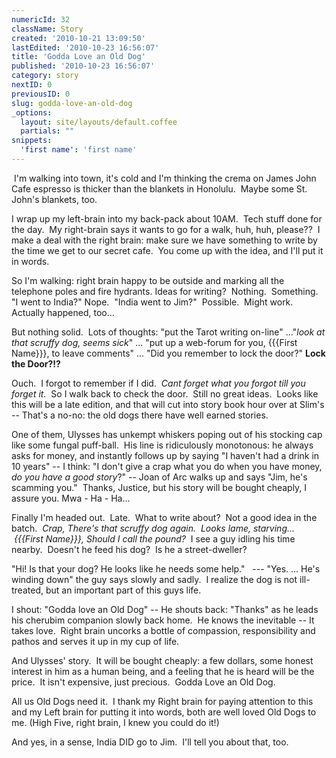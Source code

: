 ```yaml
---
numericId: 32
className: Story
created: '2010-10-21 13:09:50'
lastEdited: '2010-10-23 16:56:07'
title: 'Godda Love an Old Dog'
published: '2010-10-23 16:56:07'
category: story
nextID: 0
previousID: 0
slug: godda-love-an-old-dog
_options:
  layout: site/layouts/default.coffee
  partials: ""
snippets:
  'first name': 'first name'
---
```

&nbsp;I'm walking into town, it's cold and I'm thinking the crema on James John Cafe espresso is thicker than the blankets in Honolulu.&nbsp; Maybe some St. John's blankets, too.

I wrap up my left-brain into my back-pack about 10AM.&nbsp; Tech stuff done for the day.&nbsp; My right-brain says it wants to go for a walk, huh, huh, please??&nbsp; I make a deal with the right brain: make sure we have something to write by the time we get to our secret cafe. &nbsp;You come up with the idea, and I'll put it in words.

So I'm walking: right brain happy to be outside and marking all the telephone poles and fire hydrants. Ideas for writing? &nbsp;Nothing.&nbsp; Something.&nbsp; &quot;I went to India?&quot; Nope.&nbsp; &quot;India went to Jim?&quot;&nbsp; Possible.&nbsp; Might work.&nbsp; Actually happened, too...

But nothing solid.&nbsp; Lots of thoughts: &quot;put the Tarot writing on-line&quot; ...&quot;_look at that scruffy dog, seems sick_&quot; ... &quot;put up a web-forum for you, {{{First Name}}}, to leave comments&quot; ... &quot;Did you remember to lock the door?&quot; **Lock the Door?!?**

Ouch.&nbsp; I forgot to remember if I did.&nbsp; _Cant forget what you forgot till you forget it._&nbsp; So I walk back to check the door.&nbsp; Still no great ideas.&nbsp; Looks like this will be a late edition, and that will cut into story book hour over at Slim's -- That's a no-no: the old dogs there have well earned stories.

One of them, Ulysses has unkempt whiskers poping out of his stocking cap like some fungal puff-ball.&nbsp; His line is ridiculously monotonous: he always asks for money, and instantly follows up by saying &quot;I haven't had a drink in 10 years&quot; -- I think: &quot;I don't give a crap what you do when you have money, _do you have a good story_?&quot; -- Joan of Arc walks up and says &quot;Jim, he's scamming you.&quot;&nbsp; Thanks, Justice, but his story will be bought cheaply, I assure you. Mwa - Ha - Ha...

Finally I'm headed out.&nbsp; Late.&nbsp; What to write about?&nbsp; Not a good idea in the batch._&nbsp; Crap, There's that scruffy dog again.&nbsp; Looks lame, starving... &nbsp;{{{First Name}}}, Should I call the pound?_&nbsp; I see a guy idling his time nearby.&nbsp; Doesn't he feed his dog?&nbsp; Is he a street-dweller?

&quot;Hi! Is that your dog? He looks like he needs some help.&quot; &nbsp; --- &quot;Yes. ... He's winding down&quot; the guy says slowly and sadly.&nbsp; I realize the dog is not ill-treated, but an important part of this guys life.

I shout: &quot;Godda love an Old Dog&quot; -- He shouts back: &quot;Thanks&quot; as he leads his cherubim companion slowly back home.&nbsp; He knows the inevitable -- It takes love. &nbsp;Right brain uncorks a bottle of compassion, responsibility and pathos and serves it up in my cup of life.

And Ulysses' story.&nbsp; It will be bought cheaply: a few dollars, some honest interest in him as a human being, and a feeling that he is heard will be the price. &nbsp;It isn't expensive, just precious. &nbsp;Godda Love an Old Dog.

All us Old Dogs need it. &nbsp;I thank my Right brain for paying attention to this and my Left brain for putting it into words, both are well loved Old Dogs to me. (High Five, right brain, I knew you could do it!)

And yes, in a sense, India DID go to Jim.&nbsp; I'll tell you about that, too.

